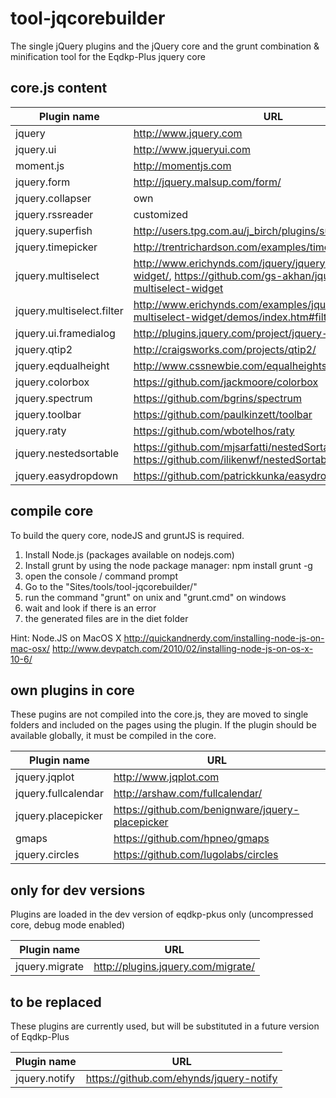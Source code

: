 tool-jqcorebuilder
==================
The single jQuery plugins and the jQuery core and the grunt combination & minification tool for the Eqdkp-Plus jquery core

core.js content
------------------
Plugin name  | URL
------------- | -------------
jquery  | http://www.jquery.com
jquery.ui  | http://www.jqueryui.com
moment.js  | http://momentjs.com
jquery.form	  | http://jquery.malsup.com/form/
jquery.collapser  | own
jquery.rssreader  | customized
jquery.superfish  | http://users.tpg.com.au/j_birch/plugins/superfish/
jquery.timepicker  | http://trentrichardson.com/examples/timepicker/
jquery.multiselect  | http://www.erichynds.com/jquery/jquery-ui-multiselect-widget/, https://github.com/gs-akhan/jquery-ui-multiselect-widget
jquery.multiselect.filter  | http://www.erichynds.com/examples/jquery-ui-multiselect-widget/demos/index.htm#filter
jquery.ui.framedialog  | http://plugins.jquery.com/project/jquery-framedialog
jquery.qtip2  | http://craigsworks.com/projects/qtip2/
jquery.eqdualheight  | http://www.cssnewbie.com/equalheights-jquery-plugin/
jquery.colorbox  | https://github.com/jackmoore/colorbox
jquery.spectrum  | https://github.com/bgrins/spectrum
jquery.toolbar  | https://github.com/paulkinzett/toolbar
jquery.raty  | https://github.com/wbotelhos/raty
jquery.nestedsortable  | https://github.com/mjsarfatti/nestedSortable/tree/2.0alpha, 	https://github.com/ilikenwf/nestedSortable
jquery.easydropdown  | https://github.com/patrickkunka/easydropdown

compile core
------------------
To build the query core, nodeJS and gruntJS is required. 
1. Install Node.js (packages available on nodejs.com)
2. Install grunt by using the node package manager: npm install grunt -g
3. open the console / command prompt
4. Go to the "Sites/tools/tool-jqcorebuilder/"
5. run the command "grunt" on unix and "grunt.cmd" on windows
6. wait and look if there is an error
7. the generated files are in the diet folder

Hint: Node.JS on MacOS X
http://quickandnerdy.com/installing-node-js-on-mac-osx/
http://www.devpatch.com/2010/02/installing-node-js-on-os-x-10-6/

own plugins in core
------------------
These pugins are not compiled into the core.js, they are moved to single folders and included on the pages using the plugin. If the plugin should be available globally, it must be compiled in the core.

Plugin name  | URL
------------- | -------------
jquery.jqplot  | http://www.jqplot.com
jquery.fullcalendar  | http://arshaw.com/fullcalendar/
jquery.placepicker  | https://github.com/benignware/jquery-placepicker
gmaps  | https://github.com/hpneo/gmaps
jquery.circles  | https://github.com/lugolabs/circles

only for dev versions
------------------
Plugins are loaded in the dev version of eqdkp-pkus only (uncompressed core, debug mode enabled)

Plugin name  | URL
------------- | -------------
jquery.migrate  | http://plugins.jquery.com/migrate/

to be replaced
------------------
These plugins are currently used, but will be substituted in a future version of Eqdkp-Plus

Plugin name  | URL
------------- | -------------
jquery.notify  | https://github.com/ehynds/jquery-notify
